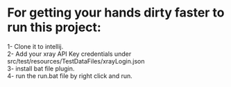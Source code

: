 # For getting your hands dirty faster to run this project:
1-  Clone it to intellij. <br />
2- Add your xray API Key credentials under src/test/resources/TestDataFiles/xrayLogin.json <br />
3- install bat file plugin. <br />
4- run the run.bat file by right click and run.